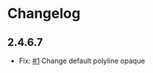 # Changelog

## 2.4.6.7
- Fix: [#1](https://github.com/totalpave/cordova-plugin-googlemaps/pull/1) Change default polyline opaque

